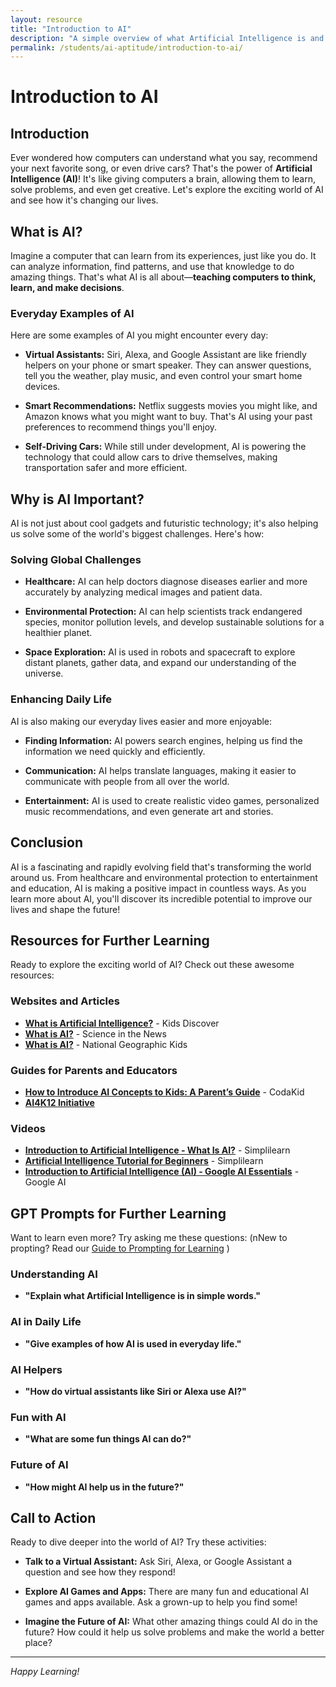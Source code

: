 ```yaml
---
layout: resource
title: "Introduction to AI"
description: "A simple overview of what Artificial Intelligence is and its basic concepts."
permalink: /students/ai-aptitude/introduction-to-ai/
---
```


# Introduction to AI

## Introduction
Ever wondered how computers can understand what you say, recommend your next favorite song, or even drive cars? That's the power of **Artificial Intelligence (AI)**! It's like giving computers a brain, allowing them to learn, solve problems, and even get creative. Let's explore the exciting world of AI and see how it's changing our lives.

## What is AI?
Imagine a computer that can learn from its experiences, just like you do. It can analyze information, find patterns, and use that knowledge to do amazing things. That's what AI is all about—**teaching computers to think, learn, and make decisions**.

### Everyday Examples of AI
Here are some examples of AI you might encounter every day:

- **Virtual Assistants:** Siri, Alexa, and Google Assistant are like friendly helpers on your phone or smart speaker. They can answer questions, tell you the weather, play music, and even control your smart home devices.
  
- **Smart Recommendations:** Netflix suggests movies you might like, and Amazon knows what you might want to buy. That's AI using your past preferences to recommend things you'll enjoy.
  
- **Self-Driving Cars:** While still under development, AI is powering the technology that could allow cars to drive themselves, making transportation safer and more efficient.

## Why is AI Important?
AI is not just about cool gadgets and futuristic technology; it's also helping us solve some of the world's biggest challenges. Here's how:

### Solving Global Challenges
- **Healthcare:** AI can help doctors diagnose diseases earlier and more accurately by analyzing medical images and patient data.
  
- **Environmental Protection:** AI can help scientists track endangered species, monitor pollution levels, and develop sustainable solutions for a healthier planet.
  
- **Space Exploration:** AI is used in robots and spacecraft to explore distant planets, gather data, and expand our understanding of the universe.

### Enhancing Daily Life
AI is also making our everyday lives easier and more enjoyable:

- **Finding Information:** AI powers search engines, helping us find the information we need quickly and efficiently.
  
- **Communication:** AI helps translate languages, making it easier to communicate with people from all over the world.
  
- **Entertainment:** AI is used to create realistic video games, personalized music recommendations, and even generate art and stories.

## Conclusion
AI is a fascinating and rapidly evolving field that's transforming the world around us. From healthcare and environmental protection to entertainment and education, AI is making a positive impact in countless ways. As you learn more about AI, you'll discover its incredible potential to improve our lives and shape the future!

## Resources for Further Learning
Ready to explore the exciting world of AI? Check out these awesome resources:

### Websites and Articles
- **[What is Artificial Intelligence?](https://www.kidsdiscover.com/quick-reads/what-is-artificial-intelligence/)** - Kids Discover
- **[What is AI?](https://sitn.hms.harvard.edu/flash/2017/history-artificial-intelligence/1)** - Science in the News
- **[What is AI?](https://www.kids.nationalgeographic.com/technology/ai/)** - National Geographic Kids

### Guides for Parents and Educators
- **[How to Introduce AI Concepts to Kids: A Parent’s Guide](https://www.codingal.com/resources/parents)** - CodaKid
- **[AI4K12 Initiative](https://ai4k12.org/)**

### Videos
- **[Introduction to Artificial Intelligence - What Is AI?](https://www.youtube.com/watch?v=example)** - Simplilearn
- **[Artificial Intelligence Tutorial for Beginners](https://www.youtube.com/watch?v=example)** - Simplilearn
- **[Introduction to Artificial Intelligence (AI) - Google AI Essentials](https://www.youtube.com/watch?v=example)** - Google AI

## GPT Prompts for Further Learning
Want to learn even more? Try asking me these questions:
(nNew to propting? Read our [Guide to Prompting for Learning](../guide-to-prompting-for-learning/) )

### Understanding AI
- **"Explain what Artificial Intelligence is in simple words."**

### AI in Daily Life
- **"Give examples of how AI is used in everyday life."**

### AI Helpers
- **"How do virtual assistants like Siri or Alexa use AI?"**

### Fun with AI
- **"What are some fun things AI can do?"**

### Future of AI
- **"How might AI help us in the future?"**

## Call to Action
Ready to dive deeper into the world of AI? Try these activities:

- **Talk to a Virtual Assistant:** Ask Siri, Alexa, or Google Assistant a question and see how they respond!
  
- **Explore AI Games and Apps:** There are many fun and educational AI games and apps available. Ask a grown-up to help you find some!
  
- **Imagine the Future of AI:** What other amazing things could AI do in the future? How could it help us solve problems and make the world a better place?

---
*Happy Learning!*
